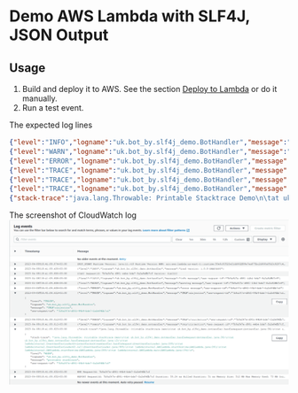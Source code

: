 # Demo AWS Lambda with SLF4J, JSON Output

## Usage

1. Build and deploy it to AWS. See the section [Deploy to Lambda][deploy-lambda] or do it manually.
2. Run a test event.

The expected log lines

```json
{"level":"INFO","logname":"uk.bot_by.slf4j_demo.BotHandler","message":"info message","aws-request-id":"7b9af47e-d861-44b4-bde7-fa2e84ffb7cf"}
{"level":"WARN","logname":"uk.bot_by.slf4j_demo.BotHandler","message":"warning message","aws-request-id":"7b9af47e-d861-44b4-bde7-fa2e84ffb7cf"}
{"level":"ERROR","logname":"uk.bot_by.slf4j_demo.BotHandler","message":"error message","aws-request-id":"7b9af47e-d861-44b4-bde7-fa2e84ffb7cf"}
{"level":"TRACE","logname":"uk.bot_by.slf4j_demo.BotHandler","message":"CRLF\ninjection","aws-request-id":"7b9af47e-d861-44b4-bde7-fa2e84ffb7cf"}
{"level":"TRACE","logname":"uk.bot_by.slf4j_demo.BotHandler","message":"CRLF\r\ninjection","aws-request-id":"7b9af47e-d861-44b4-bde7-fa2e84ffb7cf"}
{"level":"TRACE","logname":"uk.bot_by.slf4j_demo.BotHandler","message":"CRLF\rinjection","aws-request-id":"7b9af47e-d861-44b4-bde7-fa2e84ffb7cf"}
{"stack-trace":"java.lang.Throwable: Printable Stacktrace Demo\n\tat uk.bot_by.slf4j_demo.BotHandler.handleRequest(BotHandler.java:36)\n\tat uk.bot_by.slf4j_demo.BotHandler.handleRequest(BotHandler.java:12)\n\tat lambdainternal.EventHandlerLoader$PojoHandlerAsStreamHandler.handleRequest(EventHandlerLoader.java:205)\n\tat lambdainternal.EventHandlerLoader$2.call(EventHandlerLoader.java:905)\n\tat lambdainternal.AWSLambda.startRuntime(AWSLambda.java:261)\n\tat lambdainternal.AWSLambda.startRuntime(AWSLambda.java:200)\n\tat lambdainternal.AWSLambda.main(AWSLambda.java:194)\n","level":"WARN","logname":"uk.bot_by.slf4j_demo.BotHandler","message":"printable stacktrace","aws-request-id":"7b9af47e-d861-44b4-bde7-fa2e84ffb7cf"}
```

The screenshot of CloudWatch log
![Maven Central](cloudwatch-screenshot.png)

[deploy-lambda]: https://github.com/davidmoten/aws-maven-plugin#deploy-to-lambda
